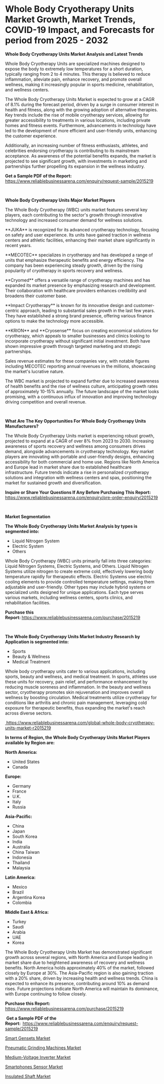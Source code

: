 <p><h1>Whole Body Cryotherapy Units Market Growth, Market Trends, COVID-19 Impact, and Forecasts for period from 2025 - 2032</h1></p><p><strong>Whole Body Cryotherapy Units Market Analysis and Latest Trends</strong></p>
<p><p>Whole Body Cryotherapy Units are specialized machines designed to expose the body to extremely low temperatures for a short duration, typically ranging from 2 to 4 minutes. This therapy is believed to reduce inflammation, alleviate pain, enhance recovery, and promote overall wellness, making it increasingly popular in sports medicine, rehabilitation, and wellness centers.</p><p>The Whole Body Cryotherapy Units Market is expected to grow at a CAGR of 8.1% during the forecast period, driven by a surge in consumer interest in health and fitness, along with the growing adoption of alternative therapies. Key trends include the rise of mobile cryotherapy services, allowing for greater accessibility to treatments in various locations, including private homes and fitness events. Furthermore, advancements in technology have led to the development of more efficient and user-friendly units, enhancing the customer experience.</p><p>Additionally, an increasing number of fitness enthusiasts, athletes, and celebrities endorsing cryotherapy is contributing to its mainstream acceptance. As awareness of the potential benefits expands, the market is projected to see significant growth, with investments in marketing and partnerships further propelling its expansion in the wellness industry.</p></p>
<p><strong>Get a Sample PDF of the Report:&nbsp;</strong> <a href="https://www.reliablebusinessarena.com/enquiry/request-sample/2015219?utm_campaign=3346&utm_medium=2&utm_source=Github&utm_content=ia&utm_term=29032025&utm_id=whole-body-cryotherapy-units">https://www.reliablebusinessarena.com/enquiry/request-sample/2015219</a></p>
<p>&nbsp;</p>
<p><strong>Whole Body Cryotherapy Units Major Market Players</strong></p>
<p><p>The Whole Body Cryotherapy (WBC) units market features several key players, each contributing to the sector's growth through innovative technology and increased consumer demand for wellness solutions.</p><p>**JUKA** is recognized for its advanced cryotherapy technology, focusing on safety and user experience. Its units have gained traction in wellness centers and athletic facilities, enhancing their market share significantly in recent years.</p><p>**MECOTEC** specializes in cryotherapy and has developed a range of units that emphasize therapeutic benefits and energy efficiency. The company has been experiencing steady growth, driven by the rising popularity of cryotherapy in sports recovery and wellness.</p><p>**Cryomed** offers a versatile range of cryotherapy machines and has expanded its market presence by emphasizing research and development. Their collaboration with healthcare providers enhances credibility and broadens their customer base.</p><p>**Impact Cryotherapy** is known for its innovative design and customer-centric approach, leading to substantial sales growth in the last few years. They have established a strong brand presence, offering various finance options to make the technology more accessible.</p><p>**KRION** and **Cryosense** focus on creating economical solutions for cryotherapy, which appeals to smaller businesses and clinics looking to incorporate cryotherapy without significant initial investment. Both have shown impressive growth through targeted marketing and strategic partnerships.</p><p>Sales revenue estimates for these companies vary, with notable figures including MECOTEC reporting annual revenues in the millions, showcasing the market's lucrative nature. </p><p>The WBC market is projected to expand further due to increased awareness of health benefits and the rise of wellness culture, anticipating growth rates of approximately 10-15% annually. The future landscape of the market looks promising, with a continuous influx of innovation and improving technology driving competition and overall revenue.</p></p>
<p>&nbsp;</p>
<p><strong>What Are The Key Opportunities For Whole Body Cryotherapy Units Manufacturers?</strong></p>
<p><p>The Whole Body Cryotherapy Units market is experiencing robust growth, projected to expand at a CAGR of over 8% from 2023 to 2030. Increasing awareness of sports recovery and wellness among consumers drives demand, alongside advancements in cryotherapy technology. Key market players are innovating with portable and user-friendly designs, enhancing accessibility for both commercial and home use. Regions like North America and Europe lead in market share due to established healthcare infrastructure. Future trends indicate a rise in personalized cryotherapy solutions and integration with wellness centers and spas, positioning the market for sustained growth and diversification.</p></p>
<p><strong>Inquire or Share Your Questions If Any Before Purchasing This Report:</strong> <a href="https://www.reliablebusinessarena.com/enquiry/pre-order-enquiry/2015219?utm_campaign=3346&utm_medium=2&utm_source=Github&utm_content=ia&utm_term=29032025&utm_id=whole-body-cryotherapy-units">https://www.reliablebusinessarena.com/enquiry/pre-order-enquiry/2015219</a></p>
<p>&nbsp;</p>
<p><strong>Market Segmentation</strong></p>
<p><strong>The Whole Body Cryotherapy Units Market Analysis by types is segmented into:</strong></p>
<p><ul><li>Liquid Nitrogen System</li><li>Electric System</li><li>Others</li></ul></p>
<p><p>Whole Body Cryotherapy (WBC) units primarily fall into three categories: Liquid Nitrogen Systems, Electric Systems, and Others. Liquid Nitrogen Systems utilize nitrogen to create extreme cold, effectively lowering body temperature rapidly for therapeutic effects. Electric Systems use electric cooling elements to provide controlled temperature settings, making them adjustable and user-friendly. Other types may include hybrid systems or specialized units designed for unique applications. Each type serves various markets, including wellness centers, sports clinics, and rehabilitation facilities.</p></p>
<p><strong>Purchase this Report:&nbsp;</strong><a href="https://www.reliablebusinessarena.com/purchase/2015219?utm_campaign=3346&utm_medium=2&utm_source=Github&utm_content=ia&utm_term=29032025&utm_id=whole-body-cryotherapy-units">https://www.reliablebusinessarena.com/purchase/2015219</a></p>
<p>&nbsp;</p>
<p><strong>The Whole Body Cryotherapy Units Market Industry Research by Application is segmented into:</strong></p>
<p><ul><li>Sports</li><li>Beauty & Wellness</li><li>Medical Treatment</li></ul></p>
<p><p>Whole body cryotherapy units cater to various applications, including sports, beauty and wellness, and medical treatment. In sports, athletes use these units for recovery, pain relief, and performance enhancement by reducing muscle soreness and inflammation. In the beauty and wellness sector, cryotherapy promotes skin rejuvenation and improves overall wellness by boosting circulation. Medical treatments utilize cryotherapy for conditions like arthritis and chronic pain management, leveraging cold exposure for therapeutic benefits, thus expanding the market's reach across diverse sectors.</p></p>
<p><a href="https://www.reliablebusinessarena.com/global-whole-body-cryotherapy-units-market-r2015219?utm_campaign=3346&utm_medium=2&utm_source=Github&utm_content=ia&utm_term=29032025&utm_id=whole-body-cryotherapy-units">&nbsp;https://www.reliablebusinessarena.com/global-whole-body-cryotherapy-units-market-r2015219</a></p>
<p><strong>In terms of Region, the Whole Body Cryotherapy Units Market Players available by Region are:</strong></p>
<p>
    <p> <strong> North America: </strong>
        <ul>
            <li>United States</li>
            <li>Canada</li>
        </ul>
        </p> 
    <p> <strong> Europe: </strong>
        <ul>
            <li>Germany</li>
            <li>France</li>
            <li>U.K.</li>
            <li>Italy</li>
            <li>Russia</li>
        </ul>
        </p> 
    <p> <strong> Asia-Pacific: </strong>
        <ul>
            <li>China</li>
            <li>Japan</li>
            <li>South Korea</li>
            <li>India</li>
            <li>Australia</li>
            <li>China Taiwan</li>
            <li>Indonesia</li>
            <li>Thailand</li>
            <li>Malaysia</li>
        </ul>
        </p> 
    <p> <strong> Latin America: </strong>
        <ul>
            <li>Mexico</li>
            <li>Brazil</li>
            <li>Argentina Korea</li>
            <li>Colombia</li>
        </ul>
        </p> 
    <p> <strong> Middle East & Africa: </strong>
        <ul>
            <li>Turkey</li>
            <li>Saudi</li>
            <li>Arabia</li>
            <li>UAE</li>
            <li>Korea</li>
        </ul>
    </p>
    </p>
<p><p>The Whole Body Cryotherapy Units Market has demonstrated significant growth across several regions, with North America and Europe leading in market share due to heightened awareness of recovery and wellness benefits. North America holds approximately 40% of the market, followed closely by Europe at 30%. The Asia-Pacific region is also gaining traction with a 20% share, driven by increasing health and wellness trends. China is expected to enhance its presence, contributing around 10% as demand rises. Future projections indicate North America will maintain its dominance, with Europe continuing to follow closely.</p></p>
<p><strong>Purchase this Report: </strong><a href="https://www.reliablebusinessarena.com/purchase/2015219?utm_campaign=3346&utm_medium=2&utm_source=Github&utm_content=ia&utm_term=29032025&utm_id=whole-body-cryotherapy-units">https://www.reliablebusinessarena.com/purchase/2015219</a></p>
<p>&nbsp;<strong>Get a Sample PDF of the Report:&nbsp;&nbsp;</strong><a href="https://www.reliablebusinessarena.com/enquiry/request-sample/2015219?utm_campaign=3346&utm_medium=2&utm_source=Github&utm_content=ia&utm_term=29032025&utm_id=whole-body-cryotherapy-units">https://www.reliablebusinessarena.com/enquiry/request-sample/2015219</a></p>
<p><strong></strong></p>
<p><p><a href="https://www.linkedin.com/pulse/smart-gensets-market-key-players-growth-trends-cagr-projections-hfqnf?utm_campaign=3346&utm_medium=2&utm_source=Github&utm_content=ia&utm_term=29032025&utm_id=whole-body-cryotherapy-units">Smart Gensets Market</a></p><p><a href="https://www.linkedin.com/pulse/pneumatic-grinding-machines-market-growth-competitive-landscape-clckf?utm_campaign=3346&utm_medium=2&utm_source=Github&utm_content=ia&utm_term=29032025&utm_id=whole-body-cryotherapy-units">Pneumatic Grinding Machines Market</a></p><p><a href="https://www.linkedin.com/pulse/year-on-year-growth-medium-voltage-inverter-market-126-cagr-df4zf?utm_campaign=3346&utm_medium=2&utm_source=Github&utm_content=ia&utm_term=29032025&utm_id=whole-body-cryotherapy-units">Medium-Voltage Inverter Market</a></p><p><a href="https://github.com/popoialraih3/Market-Research-Report-List-1/blob/main/smartphones-sensor-market.md?utm_campaign=3346&utm_medium=2&utm_source=Github&utm_content=ia&utm_term=29032025&utm_id=whole-body-cryotherapy-units">Smartphones Sensor Market</a></p><p><a href="https://www.linkedin.com/pulse/insulated-shaft-market-size-application-revenue-forecast-hxmtc?utm_campaign=3346&utm_medium=2&utm_source=Github&utm_content=ia&utm_term=29032025&utm_id=whole-body-cryotherapy-units">Insulated Shaft Market</a></p></p>